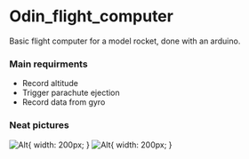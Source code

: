 # Odin_flight_computer
Basic flight computer for a model rocket, done with an arduino.

### Main requirments
- Record altitude
- Trigger parachute ejection
- Record data from gyro

### Neat pictures
![Alt](https://user-images.githubusercontent.com/26313427/54116369-e3860780-43ee-11e9-909a-ec9c1b2cb9c6.jpg "Title"){ width: 200px; }
![Alt](https://user-images.githubusercontent.com/26313427/54116278-b5a0c300-43ee-11e9-9ca0-6af9ede23916.jpg "Title"){ width: 200px; }
